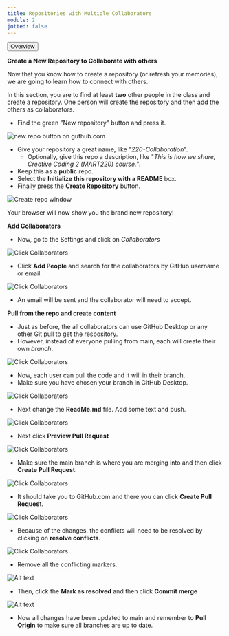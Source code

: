 ```yaml
---
title: Repositories with Multiple Collaborators
module: 2
jotted: false
---
```


<div class="tab">
    <button class="tablinks active" onclick="openTab(event, 'Overview')">Overview</button>
   
</div>

<div id="Overview" class="tabcontent" style="display:block" markdown="1">

**Create a New Repository to Collaborate with others**

Now that you know how to create a repository (or refresh your memories), we are going to learn how to connect with others.

In this section, you are to find at least **two** other people in the class and create a repository. One person will create the repository and then add the others as collaborators.

- Find the green "New repository" button and press it.

![new repo button on guthub.com](../imgs/Screen5.png)

- Give your repository a great name, like "_220-Collaboration_".
    - Optionally, give this repo a description, like "_This is how we share, Creative Coding 2 (MART220) course._".
- Keep this as a **public** repo.
- Select the **Initialize this repository with a README** box.
- Finally press the **Create Repository** button.

![Create repo window](../imgs/Screen6.png)

Your browser will now show you the brand new repository!

**Add Collaborators**

- Now, go to the Settings and click on _Collaborators_

![Click Collaborators](../imgs/Collaborators.png)

- Click **Add People** and search for the collaborators by GitHub username or email.

![Click Collaborators](../imgs/AddPeople.png)

- An email will be sent and the collaborator will need to accept.

**Pull from the repo and create content**

- Just as before, the all collaborators can use GitHub Desktop or any other Git pull to get the respository.
- However, instead of everyone pulling from main, each will create their own _branch_.

![Click Collaborators](../imgs/CreateBranch.png)

- Now, each user can pull the code and it will in their branch.
- Make sure you have chosen your branch in GitHub Desktop.

![Click Collaborators](../imgs/Branch.png)

- Next change the **ReadMe.md** file.  Add some text and push.

![Click Collaborators](../imgs/Changes.png)

- Next click **Preview Pull Request**

![Click Collaborators](../imgs/PreviewPull.png)

- Make sure the main branch is where you are merging into and then click **Create Pull Request**.

![Click Collaborators](../imgs/OpenPull.png)

- It should take you to GitHub.com and there you can click **Create Pull Reques**t.

![Click Collaborators](../imgs/GitHubPull.png)

- Because of the changes, the conflicts will need to be resolved by clicking on **resolve conflicts**.

![Click Collaborators](../imgs/ResolveConflicts.png)

- Remove all the conflicting markers.

![Alt text](../imgs/RemoveConflictMarkers.png)

- Then, click the **Mark as resolved** and then click **Commit merge**

![Alt text](../imgs/CommitMerge.png)

-  Now all changes have been updated to main and remember to **Pull Origin** to make sure all branches are up to date.


</div>